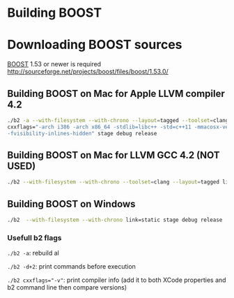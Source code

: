 # Building BOOST

# Downloading BOOST sources
[BOOST](http://www.boost.org) 1.53 or newer is required
http://sourceforge.net/projects/boost/files/boost/1.53.0/ 

## Building BOOST on Mac for Apple LLVM compiler 4.2
```bash
./b2 -a --with-filesystem --with-chrono --layout=tagged --toolset=clang link=static threading=multi \
cxxflags="-arch i386 -arch x86_64 -stdlib=libc++ -std=c++11 -mmacosx-version-min=10.7 \
-fvisibility-inlines-hidden" stage debug release
```

## Building BOOST on Mac for LLVM GCC 4.2 (NOT USED)
```bash
./b2 --with-filesystem --with-chrono --toolset=clang --layout=tagged link=static stage debug release
```

## Building BOOST on Windows
```bash
./b2  --with-filesystem --with-chrono link=static stage debug release
```

### Usefull b2 flags
  `./b2 -a`: rebuild al

  `./b2 -d+2`: print commands before execution

  `./b2 cxxflags="-v"`: print compiler info (add it to both XCode properties and b2 command line then compare versions)